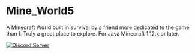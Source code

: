 # Mine_World5
 A Minecraft World built in survival by a friend more dedicated to the game than I. Truly a great place to explore. For Java Minecraft 1.12.x or later. 


[![Discord Server](https://img.shields.io/discord/158054883688185856 "Casual Gamers Everywhere Server")](https://discordapp.com/channels/158054883688185856/382033069252673539)
